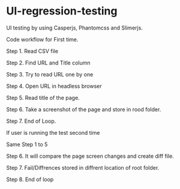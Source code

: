 # UI-regression-testing

UI testing by using Casperjs, Phantomcss and Slimerjs.

Code workflow for First time.

Step 1. Read CSV file

Step 2. Find URL and Title column

Step 3. Try to read URL one by one

Step 4. Open URL in headless browser

Step 5. Read title of the page.

Step 6. Take a screenshot of the page and store in rood folder.

Step 7. End of Loop.

If user is running the test second time  

Same Step 1 to 5

Step 6. It will compare the page screen changes and create diff file.

Step 7. Fail/Diffrences stored in diffrent location of root folder.

Step 8. End of loop
